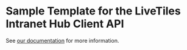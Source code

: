 # Sample Template for the LiveTiles Intranet Hub Client API

See [our documentation](https://docs.matchpoint365.com/docs/en/hub/customcode/) for more information.
